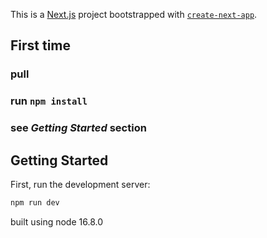 This is a [Next.js](https://nextjs.org/) project bootstrapped with [`create-next-app`](https://github.com/vercel/next.js/tree/canary/packages/create-next-app).

## First time
### pull
### run ```npm install```
### see *Getting Started* section
## Getting Started

First, run the development server:

```bash
npm run dev
```
built using node 16.8.0